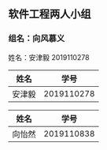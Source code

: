## 软件工程两人小组



### 组名：向风慕义

姓名：安津毅   2019110278
	
| 姓名 |学号 |
| ------- | ------- |
|   安津毅      |  2019110278       |

| 姓名 |学号 |
| ------- | ------- |
|   向怡然      |  2019110838       |